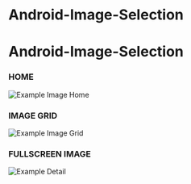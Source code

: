 # Android-Image-Selection
# Android-Image-Selection

### HOME
![Example Image Home][1]
### IMAGE GRID
![Example Image Grid][2]
### FULLSCREEN IMAGE
![Example Detail][3]

[1]: http://i.imgur.com/OpguHF0.png
[2]: http://i.imgur.com/02K39SD.png
[3]: http://i.imgur.com/JUUHwjX.png
